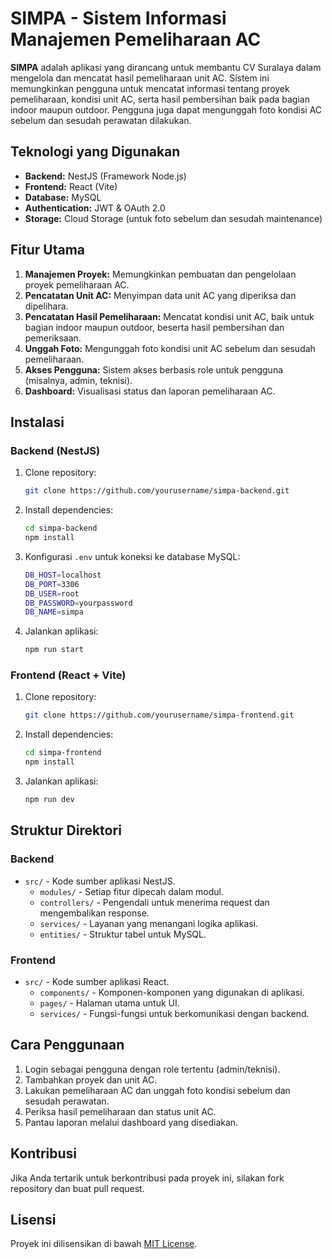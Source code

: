 
# SIMPA - Sistem Informasi Manajemen Pemeliharaan AC

**SIMPA** adalah aplikasi yang dirancang untuk membantu CV Suralaya dalam mengelola dan mencatat hasil pemeliharaan unit AC. Sistem ini memungkinkan pengguna untuk mencatat informasi tentang proyek pemeliharaan, kondisi unit AC, serta hasil pembersihan baik pada bagian indoor maupun outdoor. Pengguna juga dapat mengunggah foto kondisi AC sebelum dan sesudah perawatan dilakukan.

## Teknologi yang Digunakan

- **Backend:** NestJS (Framework Node.js)
- **Frontend:** React (Vite)
- **Database:** MySQL
- **Authentication:** JWT & OAuth 2.0
- **Storage:** Cloud Storage (untuk foto sebelum dan sesudah maintenance)

## Fitur Utama

1. **Manajemen Proyek:** Memungkinkan pembuatan dan pengelolaan proyek pemeliharaan AC.
2. **Pencatatan Unit AC:** Menyimpan data unit AC yang diperiksa dan dipelihara.
3. **Pencatatan Hasil Pemeliharaan:** Mencatat kondisi unit AC, baik untuk bagian indoor maupun outdoor, beserta hasil pembersihan dan pemeriksaan.
4. **Unggah Foto:** Mengunggah foto kondisi unit AC sebelum dan sesudah pemeliharaan.
5. **Akses Pengguna:** Sistem akses berbasis role untuk pengguna (misalnya, admin, teknisi).
6. **Dashboard:** Visualisasi status dan laporan pemeliharaan AC.

## Instalasi

### Backend (NestJS)

1. Clone repository:
   ```bash
   git clone https://github.com/yourusername/simpa-backend.git
   ```
2. Install dependencies:
   ```bash
   cd simpa-backend
   npm install
   ```
3. Konfigurasi `.env` untuk koneksi ke database MySQL:
   ```bash
   DB_HOST=localhost
   DB_PORT=3306
   DB_USER=root
   DB_PASSWORD=yourpassword
   DB_NAME=simpa
   ```
4. Jalankan aplikasi:
   ```bash
   npm run start
   ```

### Frontend (React + Vite)

1. Clone repository:
   ```bash
   git clone https://github.com/yourusername/simpa-frontend.git
   ```
2. Install dependencies:
   ```bash
   cd simpa-frontend
   npm install
   ```
3. Jalankan aplikasi:
   ```bash
   npm run dev
   ```

## Struktur Direktori

### Backend

- `src/` - Kode sumber aplikasi NestJS.
  - `modules/` - Setiap fitur dipecah dalam modul.
  - `controllers/` - Pengendali untuk menerima request dan mengembalikan response.
  - `services/` - Layanan yang menangani logika aplikasi.
  - `entities/` - Struktur tabel untuk MySQL.
  
### Frontend

- `src/` - Kode sumber aplikasi React.
  - `components/` - Komponen-komponen yang digunakan di aplikasi.
  - `pages/` - Halaman utama untuk UI.
  - `services/` - Fungsi-fungsi untuk berkomunikasi dengan backend.

## Cara Penggunaan

1. Login sebagai pengguna dengan role tertentu (admin/teknisi).
2. Tambahkan proyek dan unit AC.
3. Lakukan pemeliharaan AC dan unggah foto kondisi sebelum dan sesudah perawatan.
4. Periksa hasil pemeliharaan dan status unit AC.
5. Pantau laporan melalui dashboard yang disediakan.

## Kontribusi

Jika Anda tertarik untuk berkontribusi pada proyek ini, silakan fork repository dan buat pull request.

## Lisensi

Proyek ini dilisensikan di bawah [MIT License](LICENSE).
